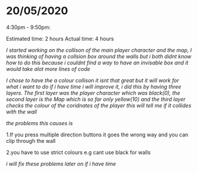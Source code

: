 # 20/05/2020

4:30pm - 9:50pm:

Estimated time: 2 hours
Actual time: 4 hours

*I started working on the collison of the main player character and the map,  I was thinking of having a collsion box around the walls but i both didnt know how to do this because i couldnt find a way to have an invisable box and it would take alot more lines of code*

*I chose to have the a colour collison it isnt that great but it will work for what i want to do if i have time i will improve it, i did this by having three layers. The first layer was the player character which was black(0), the second layer is the Map which is so far only yellow(10) and the third layer checks the colour of the coridnates of the player this will tell me if it collides with the wall*

*the problems this causes is*

1.If you press multiple direction buttons it goes the wrong way and you can clip through the wall

2.you have to use strict colours e.g cant use black for walls

*i will fix these problems later on if i have time*

